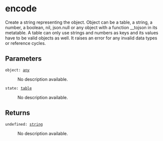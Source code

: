 # encode

Create a string representing the object. Object can be a table, a string, a number, a boolean, nil, json.null or any object with a function __tojson in its metatable. A table can only use strings and numbers as keys and its values have to be valid objects as well. It raises an error for any invalid data types or reference cycles.

## Parameters

<dl class="describe">
<dt><code class="descname">object: <a href="https://mwse.readthedocs.io/en/latest/lua/type/any.html">any</a></code></dt>
<dd>

No description available.

</dd>
<dt><code class="descname">state: <a href="https://mwse.readthedocs.io/en/latest/lua/type/table.html">table</a></code></dt>
<dd>

No description available.

</dd>
</dl>

## Returns

<dl class="describe">
<dt><code class="descname">undefined: <a href="https://mwse.readthedocs.io/en/latest/lua/type/string.html">string</a></code></dt>
<dd>

No description available.

</dd>
</dl>
